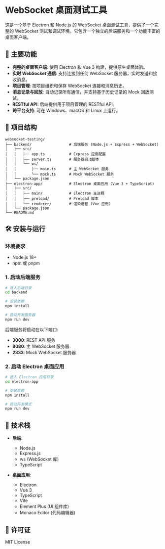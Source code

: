 # WebSocket 桌面测试工具

这是一个基于 Electron 和 Node.js 的 WebSocket 桌面测试工具，提供了一个完整的 WebSocket 测试和调试环境。它包含一个独立的后端服务和一个功能丰富的桌面客户端。

## 🚀 主要功能

-   **完整的桌面客户端**: 使用 Electron 和 Vue 3 构建，提供原生桌面体验。
-   **实时 WebSocket 通信**: 支持连接到任何 WebSocket 服务器，实时发送和接收消息。
-   **项目管理**: 按项目组织和保存 WebSocket 连接和消息历史。
-   **消息记录与回放**: 自动记录所有通信，并支持基于历史记录的 Mock 回放测试。
-   **RESTful API**: 后端提供用于项目管理的 RESTful API。
-   **跨平台支持**: 可在 Windows、macOS 和 Linux 上运行。

## 📁 项目结构

```
websocket-testing/
├── backend/                 # 后端服务 (Node.js + Express + WebSocket)
│   ├── src/
│   │   ├── app.ts           # Express 应用配置
│   │   ├── server.ts        # 服务器启动脚本
│   │   └── ws/
│   │       ├── main.ts      # 主 WebSocket 服务
│   │       └── mock.ts      # Mock WebSocket 服务
│   └── package.json
├── electron-app/            # Electron 桌面应用 (Vue 3 + TypeScript)
│   ├── src/
│   │   ├── main/            # Electron 主进程
│   │   ├── preload/         # Preload 脚本
│   │   └── renderer/        # 渲染进程 (Vue 应用)
│   └── package.json
└── README.md
```

## 🛠️ 安装与运行

### 环境要求

-   Node.js 18+
-   npm 或 pnpm

### 1. 启动后端服务

```bash
# 进入后端目录
cd backend

# 安装依赖
npm install

# 启动开发服务器
npm run dev
```

后端服务将启动在以下端口:

-   **3000**: REST API 服务
-   **8080**: 主 WebSocket 服务器
-   **2333**: Mock WebSocket 服务器

### 2. 启动 Electron 桌面应用

```bash
# 进入 Electron 应用目录
cd electron-app

# 安装依赖
npm install

# 启动开发模式
npm run dev
```

## 🔧 技术栈

-   **后端**:

    -   Node.js
    -   Express.js
    -   ws (WebSocket 库)
    -   TypeScript

-   **桌面应用**:
    -   Electron
    -   Vue 3
    -   TypeScript
    -   Vite
    -   Element Plus (UI 组件库)
    -   Monaco Editor (代码编辑器)

## 📄 许可证

MIT License
